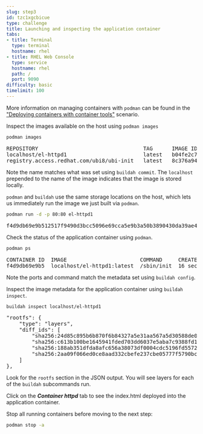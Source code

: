```yaml
---
slug: step3
id: tzc1xgcbicue
type: challenge
title: Launching and inspecting the application container
tabs:
- title: Terminal
  type: terminal
  hostname: rhel
- title: RHEL Web Console
  type: service
  hostname: rhel
  path: /
  port: 9090
difficulty: basic
timelimit: 100
---
```

More information on managing containers with `podman` can be found in the ["Deploying containers with container tools"](https://lab.redhat.com/podman-deploy) scenario.

Inspect the images available on the host using `podman images`

```bash
podman images
```

<pre class="file">
REPOSITORY                                 TAG      IMAGE ID       CREATED          SIZE
localhost/el-httpd1                        latest   b04fe2c73b03   24 seconds ago   279 MB
registry.access.redhat.com/ubi8/ubi-init   latest   8c376a94293d   2 weeks ago      231 MB
</pre>

Note the name matches what was set using `buildah commit`. The `localhost` prepended to the name of the image indicates that the image is stored locally.

`podman` and `buildah` use the same storage locations on the host, which lets us immediately run the image we just built via `podman`.

```bash
podman run -d -p 80:80 el-httpd1
```

<pre class="file">
f4d9db69e9b512517f9490d3bcc5096e69cca5e9b3a50b3890430da39ae46573
</pre>

Check the status of the application container using `podman`.

```bash
podman ps
```

<pre class="file">
CONTAINER ID  IMAGE                       COMMAND     CREATED         STATUS             PORTS               NAMES
f4d9db69e9b5  localhost/el-httpd1:latest  /sbin/init  16 seconds ago  Up 16 seconds ago  0.0.0.0:80->80/tcp  relaxed_wilson
</pre>

Note the ports and command match the metadata set using `buildah config`.

Inspect the image metadata for the application container using `buildah inspect`.

```bash
buildah inspect localhost/el-httpd1
```

<pre class="file">
"rootfs": {
    "type": "layers",
    "diff_ids": [
        "sha256:24d85c895b6b870f6b84327a5e31aa567a5d30588de0a0bdd9a669ec5012339c",
        "sha256:c613b100be1645941fded703dd6037e5aba7c9388fd1fcb37c2f9f73bc438126",
        "sha256:188ab351dfda8afc656a38073df0004cdc5196fd5572960ff5499c17e6442223",
        "sha256:2aa09f066ed0ce8aad332cbefe237cbe05777f5790bccfdcda439aff5f5f7509"
    ]
},
</pre>

Look for the `rootfs` section in the JSON output. You will see layers for each of the `buildah` subcommands run.

Click on the ***Container httpd*** tab to see the index.html deployed into the application container.

Stop all running containers before moving to the next step:

```bash
podman stop -a
```
